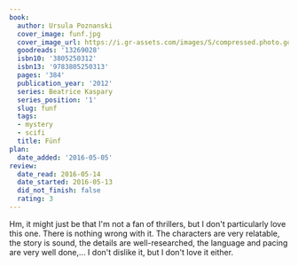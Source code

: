 ```yaml
---
book:
  author: Ursula Poznanski
  cover_image: funf.jpg
  cover_image_url: https://i.gr-assets.com/images/S/compressed.photo.goodreads.com/books/1327223739l/13269028._SX98_.jpg
  goodreads: '13269028'
  isbn10: '3805250312'
  isbn13: '9783805250313'
  pages: '384'
  publication_year: '2012'
  series: Beatrice Kaspary
  series_position: '1'
  slug: funf
  tags:
  - mystery
  - scifi
  title: Fünf
plan:
  date_added: '2016-05-05'
review:
  date_read: 2016-05-14
  date_started: 2016-05-13
  did_not_finish: false
  rating: 3
---
```


Hm, it might just be that I'm not a fan of thrillers, but I don't particularly love this one. There is nothing wrong with it. The characters are very relatable, the story is sound, the details are well-researched, the language and pacing are very well done,... I don't dislike it, but I don't love it either.
